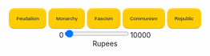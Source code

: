 ---
---
<html>
<head>
</head>
<style type="text/css">
input[type=button] {
    color:#08233e;
    font:2.4em Futura, ‘Century Gothic’, AppleGothic, sans-serif;
    font-size:70%;
    padding:14px;
    background:url(overlay.png) repeat-x center #ffcc00;
    background-color:rgba(255,204,0,1);
    border:1px solid #ffcc00;
    -moz-border-radius:10px;
    -webkit-border-radius:10px;
    border-radius:10px;
    border-bottom:1px solid #9f9f9f;
    -moz-box-shadow:inset 0 1px 0 rgba(255,255,255,0.5);
    -webkit-box-shadow:inset 0 1px 0 rgba(255,255,255,0.5);
    box-shadow:inset 0 1px 0 rgba(255,255,255,0.5);
    cursor:pointer;
}
input[type=button]:hover {
    background-color:rgba(255,204,0,0.8);
}
</style>

<body>



<center><form name="calculator" oninput="x.value=parseInt(a.value)*(parseInt(govt.value)/10000)">
<input type="button" value="Feudalism" onClick="feudalism()">
<input type="button" value="Monarchy" onClick="document.calculator.govt.value='4125'">
<input type="button" value="Fascism" onClick="document.calculator.govt.value='9000'">
<input type="button" value="Communism" onClick="document.calculator.govt.value='9375'">
<input type="button" value="Republic" onClick="document.calculator.govt.value='11250'">


<br/>
0<input type="range" id="a" max="10000" step="1" value="100">10000
<input type="hidden" name="govt" id="govt" value="10000">
<br/>
<output name="x" id="x" for="a govt" value="0"></output> Rupees
</form></center>

<script>
function feudalism() {
    document.calculator.govt.value='1500'
    document.calculator.num.value='1500'
    document.calculator.x.value=eval(document.calculator.x.value
}
</script>
 
</body>
</html>
